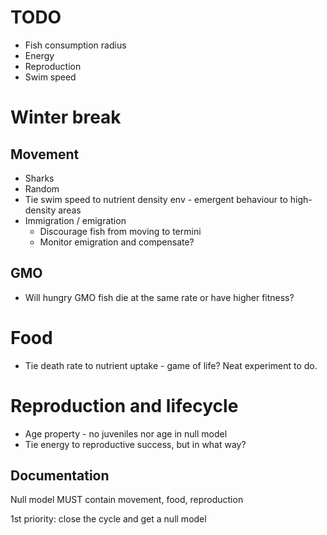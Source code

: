 TODO
====
- Fish consumption radius
- Energy
- Reproduction
- Swim speed

Winter break 
============

## Movement
- Sharks
- Random
- Tie swim speed to nutrient density env - emergent behaviour to high-density areas
- Immigration / emigration
    - Discourage fish from moving to termini
    - Monitor emigration and compensate?

## GMO
- Will hungry GMO fish die at the same rate or have higher fitness?

# Food
- Tie death rate to nutrient uptake - game of life? Neat experiment to do.

# Reproduction and lifecycle
- Age property - no juveniles nor age in null model
- Tie energy to reproductive success, but in what way?

## Documentation

Null model MUST contain movement, food, reproduction

1st priority: close the cycle and get a null model